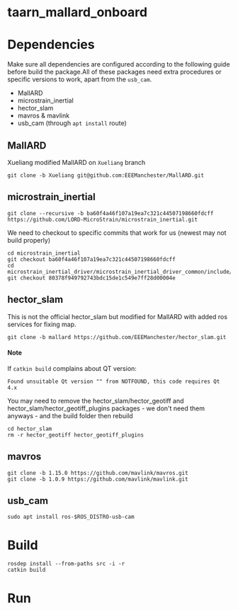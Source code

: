 # taarn_mallard_onboard

# Dependencies

Make sure all dependencies are configured according to the following guide before build the package.All of these packages need extra procedures or specific versions to work, apart from the `usb_cam`.
- MallARD
- microstrain_inertial
- hector_slam
- mavros & mavlink
- usb_cam (through `apt install` route)

## MallARD
Xueliang modified MallARD on `Xueliang` branch
```
git clone -b Xueliang git@github.com:EEEManchester/MallARD.git
```
## microstrain_inertial
```
git clone --recursive -b ba60f4a46f107a19ea7c321c44507198660fdcff https://github.com/LORD-MicroStrain/microstrain_inertial.git
```
We need to checkout to specific commits that work for us (newest may not build properly)
```
cd microstrain_inertial
git checkout ba60f4a46f107a19ea7c321c44507198660fdcff
cd microstrain_inertial_driver/microstrain_inertial_driver_common/include/microstrain_inertial_driver_common
git checkout 80378f949792743bdc15de1c549e7ff28d00004e
```
## hector_slam
This is not the official hector_slam but modified for MallARD with added ros services for fixing map.
```
git clone -b mallard https://github.com/EEEManchester/hector_slam.git
```
#### Note
If `catkin build` complains about QT version:
```
Found unsuitable Qt version "" from NOTFOUND, this code requires Qt 4.x
```
You may need to remove the hector_slam/hector_geotiff and hector_slam/hector_geotiff_plugins packages - we don't need them anyways - and the build folder then rebuild
```
cd hector_slam
rm -r hector_geotiff hector_geotiff_plugins
```

## mavros
```
git clone -b 1.15.0 https://github.com/mavlink/mavros.git
git clone -b 1.0.9 https://github.com/mavlink/mavlink.git
```
## usb_cam
```
sudo apt install ros-$ROS_DISTRO-usb-cam
```

# Build
```
rosdep install --from-paths src -i -r
catkin build
```

# Run
